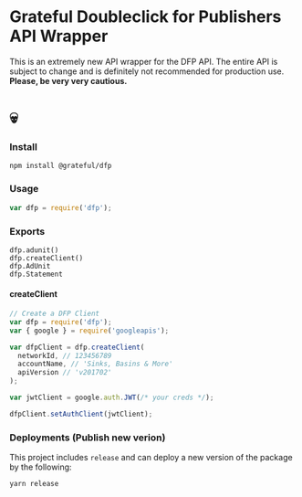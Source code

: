 # Grateful Doubleclick for Publishers API Wrapper

This is an extremely new API wrapper for the DFP API. The entire API is subject to change and is definitely not recommended for production use. **Please, be very very cautious.**

# 💀

### Install

```shell
npm install @grateful/dfp
```

### Usage

```js
var dfp = require('dfp');
```

### Exports

```
dfp.adunit()
dfp.createClient()
dfp.AdUnit
dfp.Statement
```

#### createClient

```js
// Create a DFP Client
var dfp = require('dfp');
var { google } = require('googleapis');

var dfpClient = dfp.createClient(
  networkId, // 123456789
  accountName, // 'Sinks, Basins & More'
  apiVersion // 'v201702'
);

var jwtClient = google.auth.JWT(/* your creds */);

dfpClient.setAuthClient(jwtClient);
```

### Deployments (Publish new verion)

This project includes `release` and can deploy a new version of the package by the following:

```shell
yarn release
```
